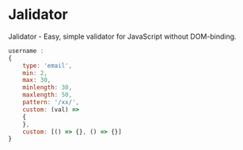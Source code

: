 # Jalidator
Jalidator - Easy, simple validator for JavaScript without DOM-binding.

```js
username :
{
    type: 'email',
    min: 2,
    max: 30,
    minlength: 30,
    maxlength: 50,
    pattern: '/xx/',
    custom: (val) =>
    {
    },
    custom: [() => {}, () => {}]
}
```
